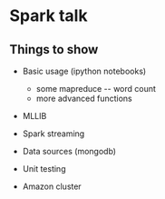 # Spark talk

## Things to show

- Basic usage (ipython notebooks)
  - some mapreduce -- word count
  - more advanced functions

- MLLIB

- Spark streaming

- Data sources (mongodb)

- Unit testing

- Amazon cluster
